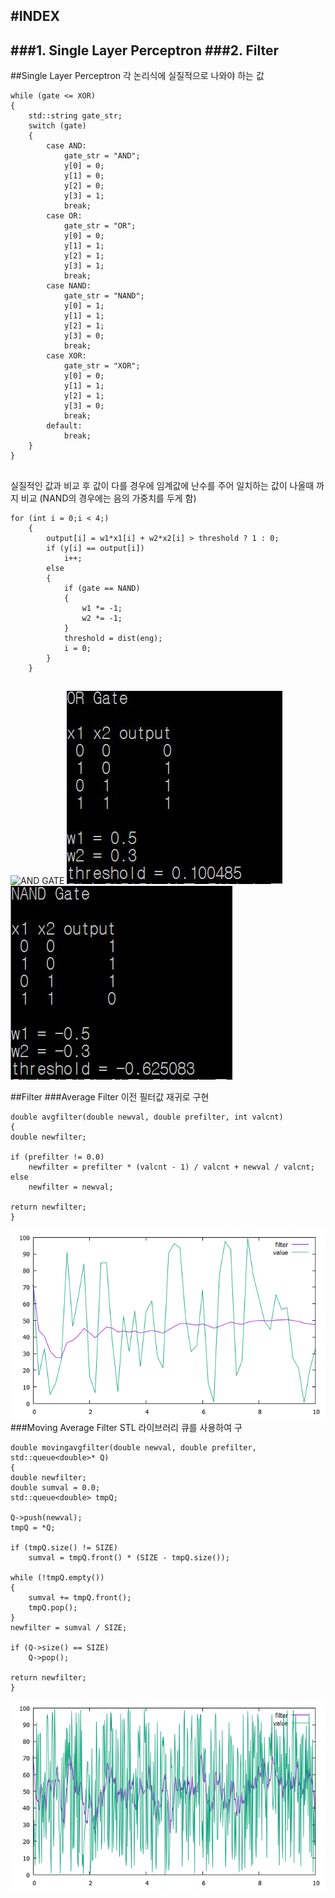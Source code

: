 #INDEX
----
###1. Single Layer Perceptron
###2. Filter
----
##Single Layer Perceptron
각 논리식에 실질적으로 나와야 하는 값

	while (gate <= XOR)
	{
		std::string gate_str;
		switch (gate)
		{
			case AND:
				gate_str = "AND";
				y[0] = 0;
				y[1] = 0;
				y[2] = 0;
				y[3] = 1;
				break;
			case OR:
				gate_str = "OR";
				y[0] = 0;
				y[1] = 1;
				y[2] = 1;
				y[3] = 1;
				break;
			case NAND:
				gate_str = "NAND";
				y[0] = 1;
				y[1] = 1;
				y[2] = 1;
				y[3] = 0;
				break;
			case XOR:
				gate_str = "XOR";
				y[0] = 0;
				y[1] = 1;
				y[2] = 1;
				y[3] = 0;
				break;
			default:
				break;
		}
	}

##
실질적인 값과 비교 후 값이 다를 경우에 임계값에 난수를 주어 일치하는 값이 나올때 까지 비교 (NAND의 경우에는 음의 가중치를 두게 함)

	for (int i = 0;i < 4;)
		{
			output[i] = w1*x1[i] + w2*x2[i] > threshold ? 1 : 0;
			if (y[i] == output[i])
				i++;
			else
			{
				if (gate == NAND)
				{
					w1 *= -1;
					w2 *= -1;
				}
				threshold = dist(eng);
				i = 0;
			}
		}

##

![AND GATE](myodeeplearning/study/Jim/img/and.JPG)
![OR GATE](./Jim/img/OR.JPG)
![NAND GATE](./Jim/img/nand.JPG)

##Filter
###Average Filter
이전 필터값 재귀로 구현

	double avgfilter(double newval, double prefilter, int valcnt)
	{
	double newfilter;

	if (prefilter != 0.0)
		newfilter = prefilter * (valcnt - 1) / valcnt + newval / valcnt;
	else
		newfilter = newval;

	return newfilter;
	}

![Average Filter](./Jim/img/avgfilter.png)
###Moving Average Filter
STL 라이브러리 큐를 사용하여 구

	double movingavgfilter(double newval, double prefilter, std::queue<double>* Q)
	{
	double newfilter;
	double sumval = 0.0;
	std::queue<double> tmpQ;
	
	Q->push(newval);
	tmpQ = *Q;

	if (tmpQ.size() != SIZE)
		sumval = tmpQ.front() * (SIZE - tmpQ.size());

	while (!tmpQ.empty())
	{
		sumval += tmpQ.front();
		tmpQ.pop();
	}
	newfilter = sumval / SIZE;

	if (Q->size() == SIZE)
		Q->pop();

	return newfilter;
	}

![Moving Average Filter](./Jim/img/mavgfilter.png)
